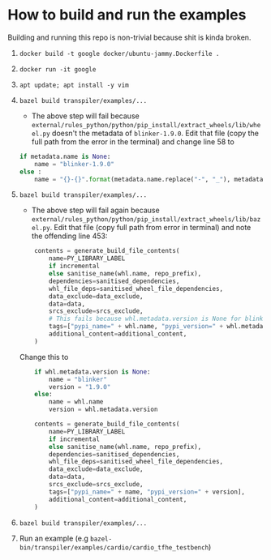 # How to build and run the examples
Building and running this repo is non-trivial because shit is kinda broken.

1. `docker build -t google docker/ubuntu-jammy.Dockerfile .`
2. `docker run -it google`
3. `apt update; apt install -y vim` 
4. `bazel build transpiler/examples/...`
    * The above step will fail because `external/rules_python/python/pip_install/extract_wheels/lib/wheel.py` doesn't the metadata of `blinker-1.9.0`. Edit that file (copy the full path from the error in the terminal) and change line 58 to

    ```python
    if metadata.name is None:
        name = "blinker-1.9.0"
    else :
        name = "{}-{}".format(metadata.name.replace("-", "_"), metadata.version)
    ```
5. `bazel build transpiler/examples/...`
    * The above step will fail again because `external/rules_python/python/pip_install/extract_wheels/lib/bazel.py`. Edit that file (copy full path from error in terminal) and note the offending line 453:

    ```python
        contents = generate_build_file_contents(
            name=PY_LIBRARY_LABEL
            if incremental
            else sanitise_name(whl.name, repo_prefix),
            dependencies=sanitised_dependencies,
            whl_file_deps=sanitised_wheel_file_dependencies,
            data_exclude=data_exclude,
            data=data,
            srcs_exclude=srcs_exclude,
            # This fails because whl.metadata.version is None for blinker
            tags=["pypi_name=" + whl.name, "pypi_version=" + whl.metadata.version],
            additional_content=additional_content,
        )
    ```

    Change this to

    ```python
        if whl.metadata.version is None:
            name = "blinker"
            version = "1.9.0"
        else:
            name = whl.name
            version = whl.metadata.version

        contents = generate_build_file_contents(
            name=PY_LIBRARY_LABEL
            if incremental
            else sanitise_name(whl.name, repo_prefix),
            dependencies=sanitised_dependencies,
            whl_file_deps=sanitised_wheel_file_dependencies,
            data_exclude=data_exclude,
            data=data,
            srcs_exclude=srcs_exclude,
            tags=["pypi_name=" + name, "pypi_version=" + version],
            additional_content=additional_content,
        )
    ```

6. `bazel build transpiler/examples/...`
7. Run an example (e.g `bazel-bin/transpiler/examples/cardio/cardio_tfhe_testbench`)
